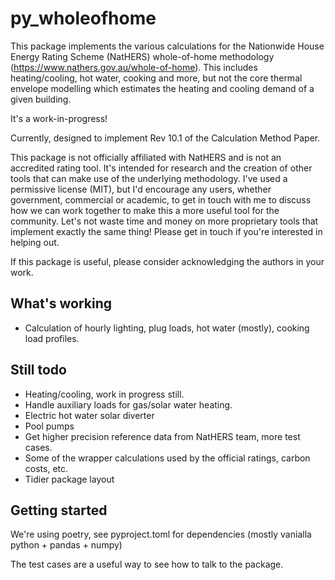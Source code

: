 # py_wholeofhome

This package implements the various calculations for the Nationwide House Energy Rating Scheme (NatHERS) whole-of-home methodology (https://www.nathers.gov.au/whole-of-home). This includes heating/cooling, hot water, cooking and more, but not the core thermal envelope modelling which estimates the heating and cooling demand of a given building.

It's a work-in-progress!

Currently, designed to implement Rev 10.1 of the Calculation Method Paper.

This package is not officially affiliated with NatHERS and is not an accredited rating tool. It's intended for research and the creation of other tools that can make use of the underlying methodology. I've used a permissive license (MIT), but I'd encourage any users, whether government, commercial or academic, to get in touch with me to discuss how we can work together to make this a more useful tool for the community. Let's not waste time and money on more proprietary tools that implement exactly the same thing! Please get in touch if you're interested in helping out.

If this package is useful, please consider acknowledging the authors in your work.


## What's working

- Calculation of hourly lighting, plug loads, hot water (mostly), cooking load profiles.

## Still todo

- Heating/cooling, work in progress still.
- Handle auxiliary loads for gas/solar water heating.
- Electric hot water solar diverter
- Pool pumps
- Get higher precision reference data from NatHERS team, more test cases.
- Some of the wrapper calculations used by the official ratings, carbon costs, etc.
- Tidier package layout 

## Getting started

We're using poetry, see pyproject.toml for dependencies (mostly vanialla python + pandas + numpy)

The test cases are a useful way to see how to talk to the package. 